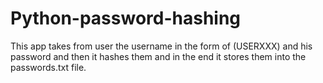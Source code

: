 # Python-password-hashing
This app takes from user the username in the form of (USERXXX) and his password and then it hashes them 
and in the end it stores them into the passwords.txt file.
